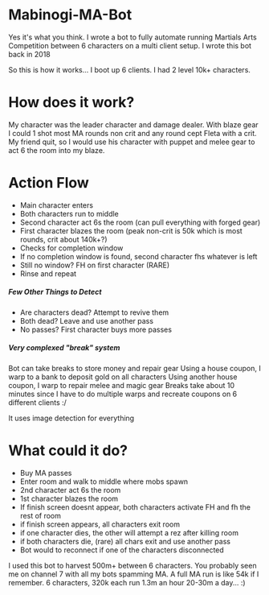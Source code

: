 # Mabinogi-MA-Bot
Yes it's what you think. I wrote a bot to fully automate running Martials Arts Competition between 6 characters on a multi client setup. I wrote this bot back in 2018

So this is how it works... I boot up 6 clients. I had 2 level 10k+ characters.

# How does it work?
My character was the leader character and damage dealer. With blaze gear I could 1 shot most MA rounds non crit and any round cept Fleta with a crit.
My friend quit, so I would use his character with puppet and melee gear to act 6 the room into my blaze.

# Action Flow
* Main character enters
* Both characters run to middle
* Second character act 6s the room (can pull everything with forged gear)
* First character blazes the room (peak non-crit is 50k which is most rounds, crit about 140k+?)
* Checks for completion window
* If no completion window is found, second character fhs whatever is left
* Still no window? FH on first character (RARE)
* Rinse and repeat
##### Few Other Things to Detect
* Are characters dead? Attempt to revive them
* Both dead? Leave and use another pass
* No passes? First character buys more passes

##### Very complexed "break" system
Bot can take breaks to store money and repair gear
Using a house coupon, I warp to a bank to deposit gold on all characters
Using another house coupon, I warp to repair melee and magic gear
Breaks take about 10 minutes since I have to do multiple warps and recreate coupons on 6 different clients :/

It uses image detection for everything
# What could it do?
* Buy MA passes
* Enter room and walk to middle where mobs spawn
* 2nd character act 6s the room
* 1st character blazes the room
* If finish screen doesnt appear, both characters activate FH and fh the rest of room
* if finish screen appears, all characters exit room
* if one character dies, the other will attempt a rez after killing room
* if both characters die, (rare) all chars exit and use another pass
* Bot would to reconnect if one of the characters disconnected

I used this bot to harvest 500m+ between 6 characters. You probably seen me on channel 7 with all my bots spamming MA.
A full MA run is like 54k if I remember.
6 characters, 320k each run
1.3m an hour
20-30m a day... :)
